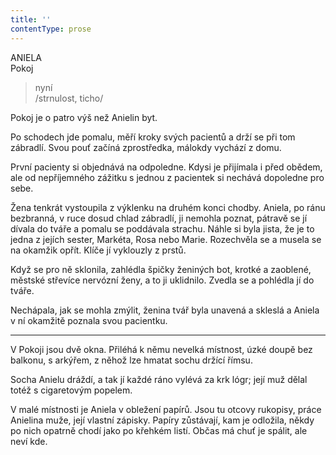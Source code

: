 ```yaml
---
title: ''
contentType: prose
---
```


ANIELA  
Pokoj

> nyní  
> /strnulost, ticho/

Pokoj je o patro výš než Anielin byt.

Po schodech jde pomalu, měří kroky svých pacientů a drží se při tom zábradlí. Svou pouť začíná zprostředka, málokdy vychází z domu.

První pacienty si objednává na odpoledne. Kdysi je přijímala i před obědem, ale od nepříjemného zážitku s jednou z pacientek si nechává dopoledne pro sebe.

Žena tenkrát vystoupila z výklenku na druhém konci chodby. Aniela, po ránu bezbranná, v ruce dosud chlad zábradlí, ji nemohla poznat, pátravě se jí dívala do tváře a pomalu se poddávala strachu. Náhle si byla jista, že je to jedna z jejích sester, Markéta, Rosa nebo Marie. Rozechvěla se a musela se na okamžik opřít. Klíče jí vyklouzly z prstů.

Když se pro ně sklonila, zahlédla špičky ženiných bot, krotké a zaoblené, městské střevíce nervózní ženy, a to ji uklidnilo. Zvedla se a pohlédla jí do tváře.

Nechápala, jak se mohla zmýlit, ženina tvář byla unavená a skleslá a Aniela v ní okamžitě poznala svou pacientku.

* * *

V Pokoji jsou dvě okna. Přiléhá k němu nevelká místnost, úzké doupě bez balkonu, s arkýřem, z něhož lze hmatat sochu držící římsu.

Socha Anielu dráždí, a tak jí každé ráno vylévá za krk lógr; její muž dělal totéž s cigaretovým popelem.

V malé místnosti je Aniela v obležení papírů. Jsou tu otcovy rukopisy, práce Anielina muže, její vlastní zápisky. Papíry zůstávají, kam je odložila, někdy po nich opatrně chodí jako po křehkém listí. Občas má chuť je spálit, ale neví kde.
